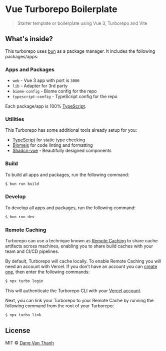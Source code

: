 # Vue Turborepo Boilerplate

> Starter template or boilerplate using Vue 3, Turborepo and Vite 

## What's inside?

This turborepo uses [bun](https://bun.sh) as a package manager. It includes the following packages/apps:

### Apps and Packages

- `web` - Vue 3 app with port is `3000`
- `lib` - Adapter for 3rd party
- `biome-config` - Biome config for the repo
- `typescript-config` - TypeScript config for the repo

Each package/app is 100% [TypeScript](https://www.typescriptlang.org/).

### Utilities

This Turborepo has some additional tools already setup for you:

- [TypeScript](https://www.typescriptlang.org/) for static type checking
- [Biomejs](https://biomejs.dev) for code linting and formatting
- [Shadcn-vue](https://www.shadcn-vue.com) - Beautifully designed components

### Build

To build all apps and packages, run the following command:

```bash
$ bun run build
````

### Develop

To develop all apps and packages, run the following command:

```bash
$ bun run dev
````

### Remote Caching

Turborepo can use a technique known as [Remote Caching](https://turbo.build/repo/docs/core-concepts/remote-caching) to share cache artifacts across machines, enabling you to
 share build caches with your team and CI/CD pipelines.

By default, Turborepo will cache locally. To enable Remote Caching you will need an account with Vercel. If you don't have an account you can [create one](https://vercel.com/signup), then enter the following commands:

```bash
$ npx turbo login
````

This will authenticate the Turborepo CLI with your [Vercel account](https://vercel.com/docs/concepts/personal-accounts/overview).

Next, you can link your Turborepo to your Remote Cache by running the following command from the root of your Turborepo:

```bash
$ npx turbo link
````

## License

MIT © [Dang Van Thanh](https://dangthanh.org)